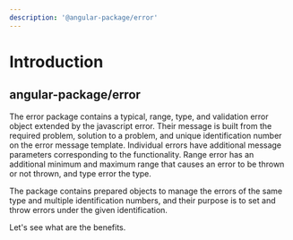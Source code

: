 ```yaml
---
description: '@angular-package/error'
---
```


# Introduction

## angular-package/error

The error package contains a typical, range, type, and validation error object extended by the javascript error. Their message is built from the required problem, solution to a problem, and unique identification number on the error message template. Individual errors have additional message parameters corresponding to the functionality. Range error has an additional minimum and maximum range that causes an error to be thrown or not thrown, and type error the type.

The package contains prepared objects to manage the errors of the same type and multiple identification numbers, and their purpose is to set and throw errors under the given identification.

Let's see what are the benefits.
